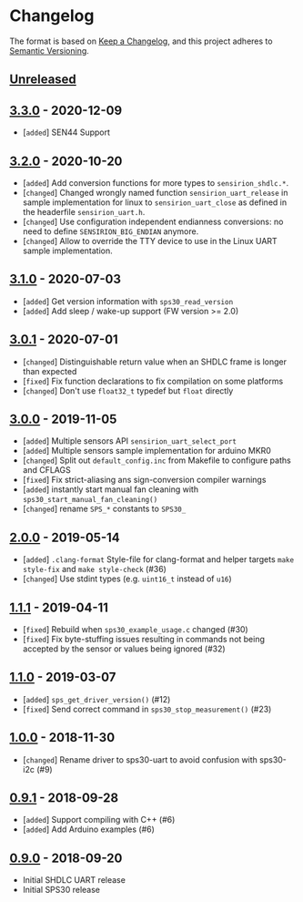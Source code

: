 # Changelog

The format is based on [Keep a Changelog](https://keepachangelog.com/en/1.0.0/),
and this project adheres to [Semantic Versioning](https://semver.org/spec/v2.0.0.html).

## [Unreleased]

## [3.3.0] - 2020-12-09

 * [`added`]   SEN44 Support

## [3.2.0] - 2020-10-20

 * [`added`]   Add conversion functions for more types to `sensirion_shdlc.*`.
 * [`changed`] Changed wrongly named function `sensirion_uart_release` in sample
               implementation for linux to `sensirion_uart_close` as defined in
               the headerfile `sensirion_uart.h`.
 * [`changed`] Use configuration independent endianness conversions: no need to
               define `SENSIRION_BIG_ENDIAN` anymore.
 * [`changed`] Allow to override the TTY device to use in the Linux UART sample
               implementation.

## [3.1.0] - 2020-07-03

 * [`added`]   Get version information with `sps30_read_version`
 * [`added`]   Add sleep / wake-up support (FW version >= 2.0)

## [3.0.1] - 2020-07-01

 * [`changed`] Distinguishable return value when an SHDLC frame is longer than
               expected
 * [`fixed`]   Fix function declarations to fix compilation on some platforms
 * [`changed`] Don't use `float32_t` typedef but `float` directly

## [3.0.0] - 2019-11-05

 * [`added`]   Multiple sensors API `sensirion_uart_select_port`
 * [`added`]   Multiple sensors sample implementation for arduino MKR0
 * [`changed`] Split out `default_config.inc` from Makefile to configure paths
               and CFLAGS
 * [`fixed`]   Fix strict-aliasing ans sign-conversion compiler warnings
 * [`added`]   instantly start manual fan cleaning with
               `sps30_start_manual_fan_cleaning()`
 * [`changed`] rename `SPS_*` constants to `SPS30_`

## [2.0.0] - 2019-05-14

 * [`added`]   `.clang-format` Style-file for clang-format and helper targets
               `make style-fix` and `make style-check` (#36)
 * [`changed`] Use stdint types (e.g. `uint16_t` instead of `u16`)

## [1.1.1] - 2019-04-11

 * [`fixed`]   Rebuild when `sps30_example_usage.c` changed (#30)
 * [`fixed`]   Fix byte-stuffing issues resulting in commands not being accepted
               by the sensor or values being ignored (#32)

## [1.1.0] - 2019-03-07

 * [`added`]   `sps_get_driver_version()` (#12)
 * [`fixed`]   Send correct command in `sps30_stop_measurement()` (#23)

## [1.0.0] - 2018-11-30

 * [`changed`] Rename driver to sps30-uart to avoid confusion with sps30-i2c (#9)

## [0.9.1] - 2018-09-28

 * [`added`]   Support compiling with C++ (#6)
 * [`added`]   Add Arduino examples (#6)

## [0.9.0] - 2018-09-20

 * Initial SHDLC UART release
 * Initial SPS30 release

[Unreleased]: https://github.com/Sensirion/embedded-uart-sps/compare/3.3.0...master
[3.3.0]: https://github.com/Sensirion/embedded-uart-sps/compare/3.2.0...3.3.0
[3.2.0]: https://github.com/Sensirion/embedded-uart-sps/compare/3.1.0...3.2.0
[3.1.0]: https://github.com/Sensirion/embedded-uart-sps/compare/3.0.1...3.1.0
[3.0.1]: https://github.com/Sensirion/embedded-uart-sps/compare/3.0.0...3.0.1
[3.0.0]: https://github.com/Sensirion/embedded-uart-sps/compare/2.0.0...3.0.0
[2.0.0]: https://github.com/Sensirion/embedded-uart-sps/compare/1.1.1...2.0.0
[1.1.1]: https://github.com/Sensirion/embedded-uart-sps/compare/1.1.0...1.1.1
[1.1.0]: https://github.com/Sensirion/embedded-uart-sps/compare/1.0.0...1.1.0
[1.0.0]: https://github.com/Sensirion/embedded-uart-sps/compare/0.9.1...1.0.0
[0.9.1]: https://github.com/Sensirion/embedded-uart-sps/compare/0.9.0...0.9.1
[0.9.0]: https://github.com/Sensirion/embedded-uart-sps/releases/tag/0.9.0
